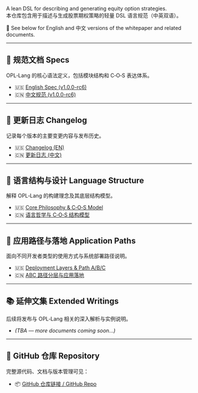 A lean DSL for describing and generating equity option strategies.  
本仓库包含用于描述与生成股票期权策略的轻量 DSL 语言规范（中英双语）。

📘 See below for English and 中文 versions of the whitepaper and related documents.

---

## 📑 规范文档 Specs  
OPL‑Lang 的核心语法定义，包括模块结构和 C‑O‑S 表达体系。

- 🇺🇸 [English Spec (v1.0.0-rc6)](opl-lang-spec-en-v1.0.0-rc6.md)
- 🇨🇳 [中文规范 (v1.0.0-rc6)](opl-lang-spec-zh-v1.0.0-rc6.md)

---

## 📝 更新日志 Changelog  
记录每个版本的主要变更内容与发布历史。

- 🇺🇸 [Changelog (EN)](CHANGELOG.en.md)
- 🇨🇳 [更新日志 (中文)](CHANGELOG.zh.md)

---

## 🧠 语言结构与设计 Language Structure  
解释 OPL‑Lang 的构建理念及其底层结构模型。

- 🇺🇸 [Core Philosophy & C‑O‑S Model](language-structure-en.md)
- 🇨🇳 [语言哲学与 C‑O‑S 结构模型](language-structure-zh.md)

---

## 🚀 应用路径与落地 Application Paths  
面向不同开发者类型的使用方式与系统部署路径说明。

- 🇺🇸 [Deployment Layers & Path A/B/C](application-paths-en.md)
- 🇨🇳 [ABC 路径分层与应用落地](application-paths-zh.md)

---

## 📚 延伸文集 Extended Writings  
后续将发布与 OPL‑Lang 相关的深入解析与实例说明。

- _(TBA — more documents coming soon...)_

---

## 🔗 GitHub 仓库 Repository  
完整源代码、文档与版本管理可见：

- 📦 [GitHub 仓库链接 / GitHub Repo](https://github.com/whispersofzephyr/OPL-Lang)

